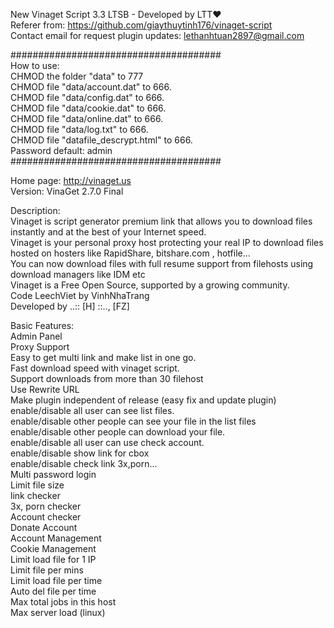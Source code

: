 New Vinaget Script 3.3 LTSB - Developed by LTT♥  
Referer from: https://github.com/giaythuytinh176/vinaget-script   
Contact email for request plugin updates: lethanhtuan2897@gmail.com  

######################################  
How to use:  
CHMOD the folder "data" to 777  
CHMOD file "data/account.dat" to 666.  
CHMOD file "data/config.dat" to 666.  
CHMOD file "data/cookie.dat" to 666.  
CHMOD file "data/online.dat" to 666.  
CHMOD file "data/log.txt" to 666.  
CHMOD file "datafile_descrypt.html" to 666.  
Password default: admin  
######################################  
  
Home page: http://vinaget.us  
Version: VinaGet 2.7.0 Final
  
Description:  
Vinaget is script generator premium link that allows you to download files instantly and at the best of your Internet speed.  
Vinaget is your personal proxy host protecting your real IP to download files hosted on hosters like RapidShare, bitshare.com , hotfile...  
You can now download files with full resume support from filehosts using download managers like IDM etc  
Vinaget is a Free Open Source, supported by a growing community.  
Code LeechViet by VinhNhaTrang  
Developed by ..:: [H] ::.., [FZ]  
  
Basic Features:  
Admin Panel  
Proxy Support  
Easy to get multi link and make list in one go.  
Fast download speed with vinaget script.  
Support downloads from more than 30 filehost  
Use Rewrite URL  
Make plugin independent of release (easy fix and update plugin)  
enable/disable all user can see list files.  
enable/disable other people can see your file in the list files  
enable/disable other people can download your file.  
enable/disable all user can use check account.  
enable/disable show link for cbox  
enable/disable check link 3x,porn...  
Multi password login  
Limit file size  
link checker  
3x, porn checker  
Account checker  
Donate Account  
Account Management  
Cookie Management  
Limit load file for 1 IP  
Limit file per mins  
Limit load file per time  
Auto del file per time  
Max total jobs in this host  
Max server load (linux)  
